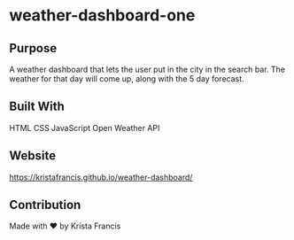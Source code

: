 # weather-dashboard-one

## Purpose

A weather dashboard that lets the user put in the city in the search bar. The weather for that day will come up, along with the 5 day forecast.

## Built With

HTML
CSS
JavaScript
Open Weather API

## Website

https://kristafrancis.github.io/weather-dashboard/

## Contribution

Made with ❤️️ by Krista Francis
